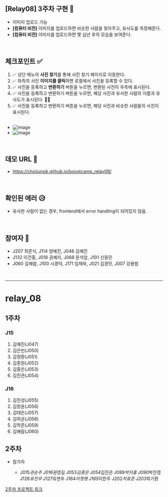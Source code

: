 ## [Relay08] 3주차 구현 💌
- 이미지 업로드 기능
- <b>[컴퓨터 비전]</b> 이미지를 업로드하면 비슷한 사람을 찾아주고, 유사도를 측정해준다.
- <b>[컴퓨터 비전]</b> 이미지를 업로드하면 몇 십년 후의 모습을 보여준다.

<br>

## 체크포인트 ✅
1. ✅ 상단 메뉴의 **사진 찾기**를 통해 사진 찾기 페이지로 이동한다.
2. ✅ 좌측의 사진 **이미지를 클릭**하면 로컬에서 사진을 등록할 수 있다.
3. ✅ 사진을 등록하고 **변환하기** 버튼을 누르면, 변환된 사진이 우측에 표시된다.
4. ✅ 사진을 등록하고 변환하기 버튼을 누르면, 해당 사진과 유사한 사람의 이름과 유사도가 표시된다. 👏👏
5. ✅ 사진을 등록하고 변환하기 버튼을 누르면, 해당 사진과 비슷한 사람들의 사진이 표시된다. <br/><br/>
  - ![image](https://user-images.githubusercontent.com/48747221/90347123-401c3600-e069-11ea-8791-3b559cb307c4.png)
  - ![image](https://user-images.githubusercontent.com/13073517/90347827-99866400-e06d-11ea-8af4-74d040319001.png)


<br>

## 데모 URL 🌈
* https://choijunsik.github.io/boostcamp_relay08/
<br>

## 확인된 에러 😥
- 유사한 사람이 없는 경우, frontend에서 error handling이 되어있지 않음.
<br>

## 참여자 🎈 
* J207 최준식, J114 양예진, J046 김예진
* J132 이건홍, J018 권예지, J068 문석암, J101 신동민
* J060 김해람, J100 시경덕, J171 임채욱, J021 김경민, J007 강용범

<br/>

<hr/>


# relay_08

## 1주차

### J15

1. 김예진(J047)
2. 김은빈(J050)
3. 김정환(J051)
4. 김종원(J052)
5. 김종은(J053)
6. 김진관(J054)

### J16

1. 김진성(J055)
2. 김창윤(J056)
3. 김태은(J057)
4. 김하균(J058)
5. 김학준(J059)
6. 김해람(J060)

## 2주차

- 참가자

  - J015*권순주
    J016*권영길
    J053*김종은
    J054*김진관
    J089*박지홍
    J090*박진영
    J126*유진우
    J127*유현우
    J164*이청명
    J165*이한주
    J202*차효준
    J203*최기환

[2주차 프로젝트 링크](https://github.com/boostcamp-2020/relay_08/blob/master/2nd_week/WEEK_2.md)
